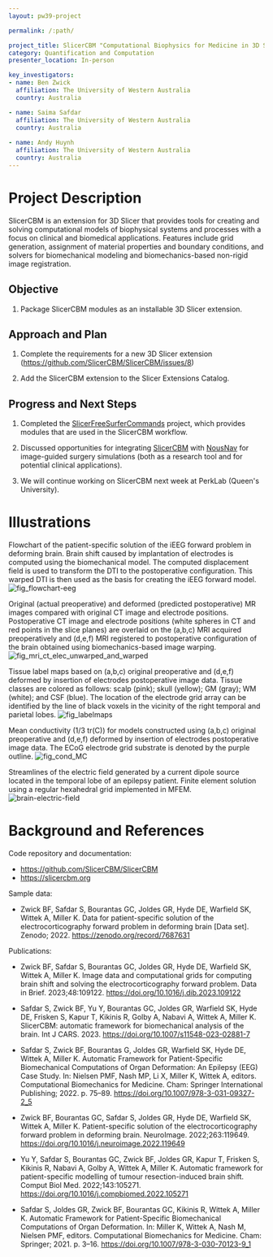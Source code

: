 ```yaml
---
layout: pw39-project

permalink: /:path/

project_title: SlicerCBM "Computational Biophysics for Medicine in 3D Slicer"
category: Quantification and Computation
presenter_location: In-person

key_investigators:
- name: Ben Zwick
  affiliation: The University of Western Australia
  country: Australia

- name: Saima Safdar
  affiliation: The University of Western Australia
  country: Australia
  
- name: Andy Huynh
  affiliation: The University of Western Australia
  country: Australia
---
```


# Project Description

<!-- Add a short paragraph describing the project. -->

SlicerCBM is an extension for 3D Slicer that provides tools for creating and solving computational models of biophysical systems and processes with a focus on clinical and biomedical applications. Features include grid generation, assignment of material properties and boundary conditions, and solvers for biomechanical modeling and biomechanics-based non-rigid image registration.

## Objective

<!-- Describe here WHAT you would like to achieve (what you will have as end result). -->

1. Package SlicerCBM modules as an installable 3D Slicer extension.

## Approach and Plan

<!-- Describe here HOW you would like to achieve the objectives stated above. -->

1. Complete the requirements for a new 3D Slicer extension (<https://github.com/SlicerCBM/SlicerCBM/issues/8>)

2. Add the SlicerCBM extension to the Slicer Extensions Catalog.

## Progress and Next Steps

<!-- Update this section as you make progress, describing of what you have ACTUALLY DONE.
     If there are specific steps that you could not complete then you can describe them here, too. -->

1. Completed the [SlicerFreeSurferCommands](https://projectweek.na-mic.org/PW39_2023_Montreal/Projects/SlicerFreeSurferCommands/) project, which provides modules that are used in the SlicerCBM workflow.

2. Discussed opportunities for integrating [SlicerCBM](https://slicercbm.org) with [NousNav](https://www.nousnav.org) for image-guided surgery simulations (both as a research tool and for potential clinical applications).

3. We will continue working on SlicerCBM next week at PerkLab (Queen's University).

# Illustrations

<!-- Add pictures and links to videos that demonstrate what has been accomplished.
![Description of picture](Example2.jpg)
![Some more images](Example2.jpg)
-->

Flowchart of the patient-specific solution of the iEEG forward problem in deforming brain. Brain shift caused by implantation of electrodes is computed using the biomechanical model. The computed displacement field is used to transform the DTI to the postoperative configuration. This warped DTI is then used as the basis for creating the iEEG forward model.
![fig_flowchart-eeg](https://github.com/NA-MIC/ProjectWeek/assets/33216696/ef320477-0540-460f-8412-122977ef2641)

Original (actual preoperative) and deformed (predicted postoperative) MR images compared with original CT image and electrode positions. Postoperative CT image and electrode positions (white spheres in CT and red points in the slice planes) are overlaid on the (a,b,c) MRI acquired preoperatively and (d,e,f) MRI registered to postoperative configuration of the brain obtained using biomechanics-based image warping.
![fig_mri_ct_elec_unwarped_and_warped](https://github.com/NA-MIC/ProjectWeek/assets/33216696/b860a491-94a2-4c1b-8a8a-c1e3d1bfb42d)

Tissue label maps based on (a,b,c) original preoperative and (d,e,f) deformed by insertion of electrodes postoperative image data. Tissue classes are colored as follows: scalp (pink); skull (yellow); GM (gray); WM (white); and CSF (blue). The location of the electrode grid array can be identified by the line of black voxels in the vicinity of the right temporal and parietal lobes.
![fig_labelmaps](https://github.com/NA-MIC/ProjectWeek/assets/33216696/f41bc134-12e6-42e2-b776-901060c56915)

Mean conductivity (1/3 tr(C)) for models constructed using (a,b,c) original preoperative and (d,e,f) deformed by insertion of electrodes postoperative image data. The ECoG electrode grid substrate is denoted by the purple outline.
![fig_cond_MC](https://github.com/NA-MIC/ProjectWeek/assets/33216696/bd2cff16-6ed8-4e5a-af2e-1155f11a8369)

Streamlines of the electric field generated by a current dipole source located in the temporal lobe of an epilepsy patient. Finite element solution using a regular hexahedral grid implemented in MFEM.
![brain-electric-field](https://github.com/NA-MIC/ProjectWeek/assets/33216696/29a3fe30-4353-49bb-ae91-ec6225eba7f6)

# Background and References

<!-- If you developed any software, include link to the source code repository.
     If possible, also add links to sample data, and to any relevant publications. -->

Code repository and documentation:

- <https://github.com/SlicerCBM/SlicerCBM>
- <https://slicercbm.org>

Sample data:

- Zwick BF, Safdar S, Bourantas GC, Joldes GR, Hyde DE, Warfield SK,
  Wittek A, Miller K. Data for patient-specific solution of the
  electrocorticography forward problem in deforming brain [Data
  set]. Zenodo; 2022. <https://zenodo.org/record/7687631>

Publications:

- Zwick BF, Safdar S, Bourantas GC, Joldes GR, Hyde DE, Warfield SK,
  Wittek A, Miller K. Image data and computational grids for
  computing brain shift and solving the electrocorticography
  forward problem. Data in Brief. 2023;48:109122.
  <https://doi.org/10.1016/j.dib.2023.109122>

- Safdar S, Zwick BF, Yu Y, Bourantas GC, Joldes GR, Warfield SK,
  Hyde DE, Frisken S, Kapur T, Kikinis R, Golby A, Nabavi A,
  Wittek A, Miller K. SlicerCBM: automatic framework for
  biomechanical analysis of the brain. Int J CARS. 2023.
  <https://doi.org/10.1007/s11548-023-02881-7>

- Safdar S, Zwick BF, Bourantas G, Joldes GR, Warfield SK, Hyde DE,
  Wittek A, Miller K. Automatic Framework for Patient-Specific
  Biomechanical Computations of Organ Deformation: An Epilepsy (EEG)
  Case Study. In: Nielsen PMF, Nash MP, Li X, Miller K, Wittek A,
  editors. Computational Biomechanics for Medicine. Cham: Springer
  International Publishing; 2022. p. 75–89.
  <https://doi.org/10.1007/978-3-031-09327-2_5>

- Zwick BF, Bourantas GC, Safdar S, Joldes GR, Hyde DE, Warfield SK,
  Wittek A, Miller K. Patient-specific solution of the
  electrocorticography forward problem in deforming
  brain. NeuroImage. 2022;263:119649.
  <https://doi.org/10.1016/j.neuroimage.2022.119649>

- Yu Y, Safdar S, Bourantas GC, Zwick BF, Joldes GR, Kapur T, Frisken
  S, Kikinis R, Nabavi A, Golby A, Wittek A, Miller K. Automatic
  framework for patient-specific modelling of tumour resection-induced
  brain shift. Comput Biol Med. 2022;143:105271.
  <https://doi.org/10.1016/j.compbiomed.2022.105271>

- Safdar S, Joldes GR, Zwick BF, Bourantas GC, Kikinis R, Wittek A,
  Miller K. Automatic Framework for Patient-Specific Biomechanical
  Computations of Organ Deformation. In: Miller K, Wittek A, Nash M,
  Nielsen PMF, editors. Computational Biomechanics for Medicine. Cham:
  Springer; 2021. p. 3–16.
  <https://doi.org/10.1007/978-3-030-70123-9_1>
